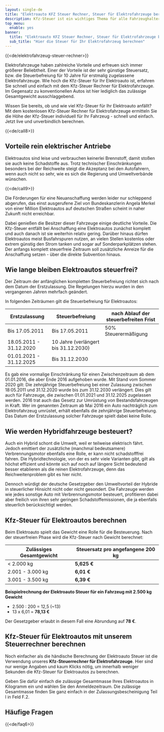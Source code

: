 ```yaml
---
layout: single-de
title: "Elektroauto KFZ Steuer Rechner, Steuer für Elektrofahrzeuge berechnen"
description: Kfz-Steuer ist ein wichtiges Thema für alle Fahrzeughalter. Erfahren Sie hier alles was Sie wissen müssen. Jetzt informieren & kostenlos Kfz-Steuer berechnen."
top_menu:
  enable: yes
banner:
  title: "Elektroauto KFZ Steuer Rechner, Steuer für Elektrofahrzeuge berechnen"
  sub_title: "Hier die Steuer für Ihr Elektrofahrzeug berechnen"
---
```


{{<de/elektrofahrzeug-steuer-rechner>}}

Elektrofahrzeuge haben zahlreiche Vorteile und erfreuen sich immer größerer Beliebtheit. Einer der Vorteile ist der sehr günstige Steuersatz, bzw. die Steuerbefreiung für 10 Jahre für erstmalig zugelassene Elektrofahrzeuge. Wie hoch die Kfz-Steuer für Ihr Elektroauto ist, erfahren Sie schnell und einfach mit dem Kfz-Steuer Rechner für Elektrofahrzeuge. Im Gegensatz zu konventionellen Autos ist hier lediglich das zulässige Gesamtgewicht ausschlaggebend.

Wissen Sie bereits, ob und wie viel Kfz-Steuer für Ihr Elektroauto anfällt? Mit dem kostenlosen Kfz-Steuer Rechner für Elektrofahrzeuge ermitteln Sie die Höhe der Kfz-Steuer individuell für Ihr Fahrzeug - schnell und einfach. Jetzt live und unverbindlich berechnen.

{{<de/call8>}}

## Vorteile rein elektrischer Antriebe

Elektroautos sind leise und verbrauchen keinerlei Brennstoff, damit stoßen sie auch keine Schadstoffe aus. Trotz technischer Einschränkungen besonders bei der Reichweite steigt die Akzeptanz bei den Autofahrern, wenn auch nicht so sehr, wie es sich die Regierung und Umweltverbände wünschen.

{{<de/call9>}}

Die Förderungen für eine Neuanschaffung werden leider nur schleppend abgerufen, das einst ausgerufene Ziel von Bundeskanzlerin Angela Merkel von einer Million Elektroautos auf deutschen Straßen scheint in naher Zukunft nicht erreichbar.

Dabei genießen die Besitzer dieser Fahrzeuge einige deutliche Vorteile. Die Kfz-Steuer entfällt bei Anschaffung eine Elektroautos zunächst komplett und auch danach ist sie weiterhin relativ gering. Darüber hinaus dürfen Elektroautos meist Busfahrspuren nutzen, an vielen Stellen kostenlos oder extrem günstig den Strom tanken und sogar auf Sonderparkplätzen stehen. Der anfangs komplett steuerfreie Zeitraum soll zusätzliche Anreize für die Anschaffung setzen - über die direkte Subvention hinaus.

## Wie lange bleiben Elektroautos steuerfrei?

Der Zeitraum der anfänglichen kompletten Steuerbefreiung richtet sich nach dem Datum der Erstzulassung. Die Regelungen hierzu wurden in den vergangenen Jahren mehrfach geändert.

In folgenden Zeiträumen gilt die Steuerbefreiung für Elektroautos:

| Erstzulassung           | Steuerbefreiung                      | nach Ablauf der steuerbefreiten Frist |
| ----------------------- | ------------------------------------ | ------------------------------------- |
| Bis 17.05.2011          | Bis 17.05.2011                       | 50% Steuerermäßigung                  |
| 18.05.2011 - 31.12.2020 | 10 Jahre (verlängert bis 31.12.2030) |                                       |
| 01.01.2021 - 31.12.2025 | Bis 31.12.2030                       |                                       |

Es gab eine vormalige Einschränkung für einen Zwischenzeitraum ab dem 01.01.2016, die aber Ende 2016 aufgehoben wurde. Mit Stand vom Sommer 2020 gilt: Die zehnjährige Steuerbefreiung bei einer Zulassung zwischen 18:05.2011 und 31.12.2020 wurde bis zum 31.12.2030 verlängert. Dies gilt auch für Fahrzeuge, die zwischen 01.01.2021 und 31.12.2025 zugelassen werden. 2016 trat auch das Gesetz zur Umrüstung von Bestandsfahrzeugen in Kraft. Wer im genannten Zeitraum ab Mai 2016 ein Auto nachträglich zum Elektrofahrzeug umrüstet, erhält ebenfalls die zehnjährige Steuerbefreiung. Das Datum der Erstzulassung solcher Fahrzeuge spielt dabei keine Rolle.

## Wie werden Hybridfahrzeuge besteuert?

Auch ein Hybrid schont die Umwelt, weil er teilweise elektrisch fährt. Jedoch emittiert der zusätzliche (manchmal bedeutsamere) Verbrennungsmotor ebenfalls eine Rolle, er kann nicht schadstofffrei fahren. Die Hybridtechnologie, von der es sehr viele Varianten gibt, gilt als höchst effizient und könnte sich auf noch auf längere Sicht bedeutend besser etablieren als die reinen Elektrofahrzeuge, denn das Reichweitenproblem gibt es hier nicht.

Dennoch würdigt der deutsche Gesetzgeber den Umweltvorteil der Hybride in steuerlicher Hinsicht nicht oder nicht gesondert. Die Fahrzeuge werden wie jedes sonstige Auto mit Verbrennungsmotor besteuert, profitieren dabei aber freilich von ihren sehr geringen Schadstoffemissionen, die ja ebenfalls steuerlich berücksichtigt werden.

## Kfz-Steuer für Elektroautos berechnen

Beim Elektroauto spielt das Gewicht eine Rolle für die Besteuerung. Nach der steuerfreien Phase wird die Kfz-Steuer nach Gewicht berechnet:

| Zulässiges Gesamtgewicht | Steuersatz pro angefangene 200 kg |
| ------------------------ | --------------------------------- |
| < 2.000 kg               | **5,625 €**                       |
| 2.001 - 3.000 kg         | **6,01 €**                        |
| 3.001 - 3.500 kg         | **6,39 €**                        |

**Beispielrechnung der Elektroauto Steuer für ein Fahrzeug mit 2.500 kg Gewicht**

- 2.500 : 200 = 12,5 (~13)
- 13 x 6,01 = **78,13 €**

Der Gesetzgeber erlaubt in diesem Fall eine Abrundung auf **78 €**.

## Kfz-Steuer für Elektroautos mit unserem Steuerrechner berechnen

Noch einfacher als die händische Berechnung der Elektroauto Steuer ist die Verwendung unseres **Kfz-Steuerrechner für Elektrofahrzeuge**. Hier sind nur wenige Angaben und kaum Klicks nötig, um innerhalb weniger Sekunden die Kfz-Steuer für Elektroautos zu berechnen.

Geben Sie dafür einfach die zulässige Gesamtmasse Ihres Elektroautos in Kilogramm ein und wählen Sie den Anmeldezeitraum. Die zulässige Gesamtmasse finden Sie ganz einfach in der Zulassungsbescheinigung Teil I in Feld F.2.

## Häufige Fragen

{{<de/faq6>}}
